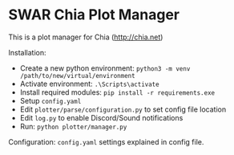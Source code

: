 # SWAR Chia Plot Manager 
This is a plot manager for Chia (http://chia.net)

Installation:
- Create a new python environment: `python3 -m venv /path/to/new/virtual/environment`
- Activate environment:  `.\Scripts\activate`
- Install required modules: `pip install -r requirements.exe`
- Setup `config.yaml`
- Edit `plotter/parse/configuration.py` to set config file location
- Edit `log.py` to enable Discord/Sound notifications
- Run: `python plotter/manager.py`

Configuration:
	`config.yaml` settings explained in config file.


